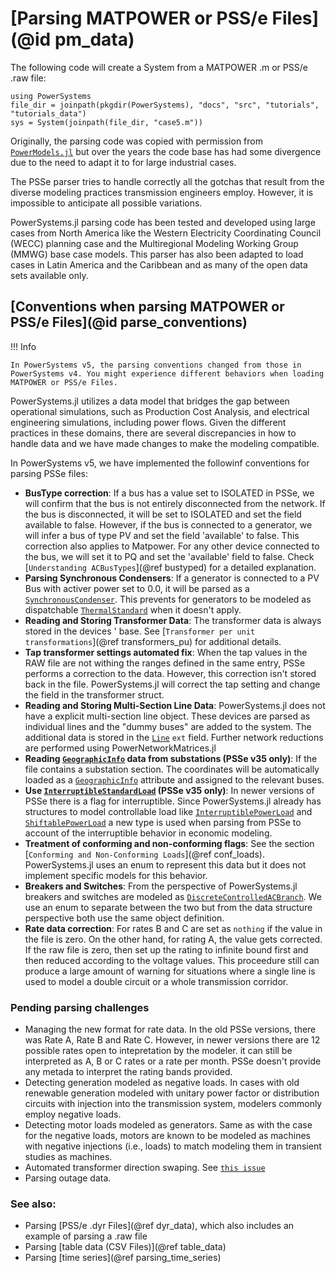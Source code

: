 # [Parsing MATPOWER or PSS/e Files](@id pm_data)

The following code will create a System from a MATPOWER .m or PSS/e .raw file:

```@repl m_system
using PowerSystems
file_dir = joinpath(pkgdir(PowerSystems), "docs", "src", "tutorials", "tutorials_data")
sys = System(joinpath(file_dir, "case5.m"))
```

Originally, the parsing code was copied with permission from
[`PowerModels.jl`](https://github.com/lanl-ansi/PowerModels.jl) but over the years the code base
has had some divergence due to the need to adapt it to for large industrial cases.

The PSSe parser tries to handle correctly all the gotchas that result from the diverse modeling practices transmission engineers employ. However, it is impossible to anticipate all possible variations.

PowerSystems.jl parsing code has been tested and developed using large cases from North America
like the Western Electricity Coordinating Council (WECC) planning case and the Multiregional Modeling Working Group (MMWG) base case models. This parser has also been adapted to load cases in Latin America and the Caribbean and as many of the open data sets available only.

## [Conventions when parsing MATPOWER or PSS/e Files](@id parse_conventions)

!!! Info

    In PowerSystems v5, the parsing conventions changed from those in PowerSystems v4. You might experience different behaviors when loading MATPOWER or PSS/e Files.

PowerSystems.jl utilizes a data model that bridges the gap between operational simulations, such as Production Cost Analysis, and electrical engineering simulations, including power flows. Given the different practices in these domains, there are several discrepancies in how to handle data and we have made changes to make the modeling compatible.

In PowerSystems v5, we have implemented the followinf conventions for parsing PSSe files:

  - **BusType correction**: If a bus has a value set to ISOLATED in PSSe, we will confirm that the bus is not entirely disconnected from the network. If the bus is disconnected, it will be set to ISOLATED and set the field available to false. However, if the bus is connected to a generator, we will infer a bus of type PV and set the field 'available' to false. This correction also applies to Matpower. For any other device connected to the bus, we will set it to PQ and set the 'available' field to false. Check [`Understanding ACBusTypes`](@ref bustyped) for a detailed explanation.
  - **Parsing Synchronous Condensers**: If a generator is connected to a PV Bus with activer power set to 0.0, it will be parsed as a [`SynchronousCondenser`](@ref). This prevents for generators to be modeled as dispatchable [`ThermalStandard`](@ref) when it doesn't apply.
  - **Reading and Storing Transformer Data**: The transformer data is always stored in the devices
    ' base. See [`Transformer per unit transformations`](@ref transformers_pu) for additional details.
  - **Tap transformer settings automated fix**: When the tap values in the RAW file are not withing the ranges defined in the same entry, PSSe performs a correction to the data. However, this correction isn't stored back in the file. PowerSystems.jl will correct the tap setting and change the field in the transformer struct.
  - **Reading and Storing Multi-Section Line Data**: PowerSystems.jl does not have a explicit multi-section line object. These devices are parsed as individual lines and the "dummy buses" are added to the system. The additional data is stored in the [`Line`](@ref) `ext` field. Further network reductions are performed using PowerNetworkMatrices.jl
  - **Reading [`GeographicInfo`](@ref) data from substations (PSSe v35 only)**: If the file contains a substation section. The coordinates will be automatically loaded as a [`GeographicInfo`](@ref) attribute and assigned to the relevant buses.
  - **Use [`InterruptibleStandardLoad`](@ref) (PSSe v35 only)**: In newer versions of PSSe there is a flag for interruptible. Since PowerSystems.jl already has structures to model controllable load like [`InterruptiblePowerLoad`](@ref) and [`ShiftablePowerLoad`](@ref) a new type is used when parsing from PSSe to account of the interruptible behavior in economic modeling.
  - **Treatment of conforming and non-conforming flags**: See the section [`Conforming and Non-Conforming Loads`](@ref conf_loads). PowerSystems.jl uses an enum to represent this data but it does not implement specific models for this behavior.
  - **Breakers and Switches**: From the perspective of PowerSystems.jl breakers and switches are modeled as [`DiscreteControlledACBranch`](@ref). We use an enum to separate between the two but from the data structure perspective both use the same object definition.
  - **Rate data correction**: For rates B and C are set as `nothing` if the value in the file is zero. On the other hand, for rating A, the value gets corrected. If the raw file is zero, then set up the rating to infinite bound first and then reduced according to the voltage values. This proceedure still can produce a large amount of warning for situations where a single line is used to model a double circuit or a whole transmission corridor.

### Pending parsing challenges

  - Managing the new format for rate data. In the old PSSe versions, there was Rate A, Rate B and Rate C. However, in newer versions there are 12 possible rates open to intepretation by the modeler. it can still be interpreted as A, B or C rates or a rate per month. PSSe doesn't provide any metada to interpret the rating bands provided.
  - Detecting generation modeled as negative loads. In cases with old renewable generation modeled with unitary power factor or distribution circuits with injection into the transmission system, modelers commonly employ negative loads.
  - Detecting motor loads modeled as generators. Same as with the case for the negative loads, motors are known to be modeled as machines with negative injections (i.e., loads) to match modeling them in transient studies as machines.
  - Automated transformer direction swaping. See [`this issue`](https://github.com/NREL-Sienna/PowerSystems.jl/issues/1423)
  - Parsing outage data.

### See also:

  - Parsing [PSS/e .dyr Files](@ref dyr_data), which also includes an example of parsing a
    .raw file
  - Parsing [table data (CSV Files)](@ref table_data)
  - Parsing [time series](@ref parsing_time_series)
